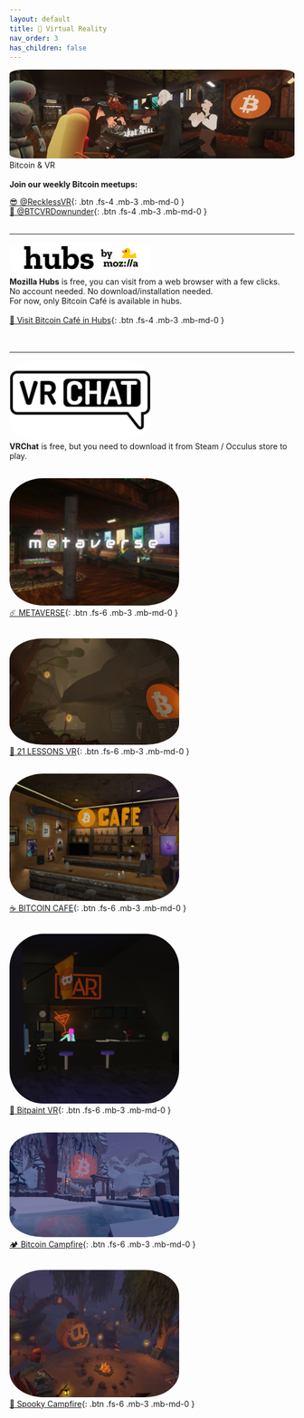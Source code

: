 ```yaml
---
layout: default
title: 🤿 Virtual Reality
nav_order: 3
has_children: false
---
```


<img src="/img/headervr.jpg" style="border-radius:5%"><br>
<span class="fs-8">Bitcoin & VR</span><br><br>
**Join our weekly Bitcoin meetups:**

[😎 @RecklessVR](https://twitter.com/RecklessVR){: .btn .fs-4 .mb-3 .mb-md-0 } <br>
[🦘 @BTCVRDownunder](https://twitter.com/BTCVRDownunder){: .btn .fs-4 .mb-3 .mb-md-0 } <br><br>

---


 <img src="/img/hubs.png" height="auto" width="250" style="border-radius:20%"><br>
**Mozilla Hubs** is free, you can visit from a web browser with a few clicks. <br>
No account needed. No download/installation needed. <br>
For now, only Bitcoin Café is available in hubs.<br>
<br>[ 🚀 Visit Bitcoin Café in Hubs](https://hubs.mozilla.com/scenes/uFHPdPj){: .btn .fs-4 .mb-3 .mb-md-0 } <br><br><br>


---

 <img src="/img/vrchat.png" height="auto" width="250" style="border-radius:20%"><br>
**VRChat** is free, but you need to download it from Steam / Occulus store to play.
<br><br>

 <img src="/img/metaverse.png" height="auto" width="300" style="border-radius:20%"><br>
[☄️ METAVERSE](https://vrchat.com/home/world/wrld_0c0e4352-c959-44a9-ba9e-5d07d6acc46f){: .btn .fs-6 .mb-3 .mb-md-0 } <br> <br>

<img src="/img/21lessons.png" height="auto" width="300" style="border-radius:20%"><br>
[🐇 21 LESSONS VR](https://vrchat.com/home/world/wrld_87cb52a8-eea8-4730-8c90-77c973f68165){: .btn .fs-6 .mb-3 .mb-md-0 } <br> <br>

 <img src="/img/cafe.png" height="auto" width="300" style="border-radius:20%"><br>
[☕ BITCOIN CAFE](https://vrchat.com/home/world/wrld_73ae10bd-7b61-47d0-909c-bc5c4cd8e39c){: .btn .fs-6 .mb-3 .mb-md-0 } <br> <br>

 <img src="/img/bitpaintvr.png" height="auto" width="300" style="border-radius:20%"><br>
[🎨 Bitpaint VR](https://vrchat.com/home/world/wrld_771a5150-22e1-4e91-9c1f-069e2b0fc121){: .btn .fs-6 .mb-3 .mb-md-0 } <br> <br>

 <img src="/img/winter.png" height="auto" width="300" style="border-radius:20%">  <br>
[🏕️ Bitcoin Campfire](https://vrchat.com/home/world/wrld_8967d510-6c47-45c4-8c78-7aab93a35993){: .btn .fs-6 .mb-3 .mb-md-0 } <br> <br>

 <img src="/img/spooky.png" height="auto" width="300" style="border-radius:20%"> <br>
[🎃 Spooky Campfire](https://vrchat.com/home/world/wrld_687d595c-af18-452b-b149-aa663d102c9b){: .btn .fs-6 .mb-3 .mb-md-0 } <br> <br>
